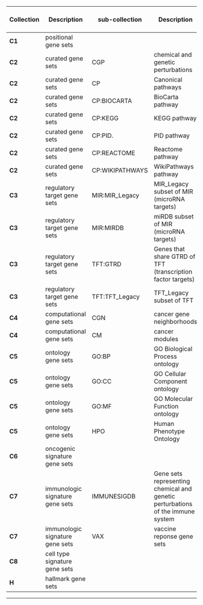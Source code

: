 
| Collection	    | Description | sub-collection  | Description| Number of Genesets
| ----------- | -----------    | ----------- | ----------- |----------- |
|**C1**    | positional gene sets    | | | 299
|**C2**    | curated gene sets 			|CGP            |chemical and genetic perturbations | 3384
|**C2**    | curated gene sets 			|CP             |Canonical pathways | 29
|**C2**    | curated gene sets 	   		|CP:BIOCARTA    |BioCarta pathway | 292
|**C2**    | curated gene sets  			|CP:KEGG        |KEGG pathway | 186
|**C2**    | curated gene sets   			|CP:PID.        |PID pathway | 196
|**C2**    | curated gene sets  			|CP:REACTOME    |Reactome pathway| 1615
|**C2**    | curated gene sets 			|CP:WIKIPATHWAYS|WikiPathways pathway | 664
|**C3**    | regulatory target gene sets|MIR:MIR_Legacy |MIR_Legacy subset of MIR (microRNA targets)| 221
|**C3**    | regulatory target gene sets|MIR:MIRDB      |miRDB subset of MIR (microRNA targets) | 2377
|**C3**    | regulatory target gene sets|TFT:GTRD       |Genes that share GTRD of TFT (transcription factor targets) | 518
|**C3**    | regulatory target gene sets|TFT:TFT_Legacy |TFT_Legacy subset of TFT | 610
|**C4**    | computational gene sets    |CGN            |cancer gene neighborhoods| 427
|**C4**    | computational gene sets    |CM             |cancer modules | 431
|**C5**    | ontology gene sets         |GO:BP          |GO Biological Process ontology | 7658
|**C5**    | ontology gene sets         |GO:CC          |GO Cellular Component ontology| 1006
|**C5**    | ontology gene sets        | GO:MF         |GO Molecular Function ontology | 1738
|**C5**    | ontology gene sets         |HPO            |Human Phenotype Ontology| 5071
|**C6**    | oncogenic signature gene sets|| | 189
|**C7**    | immunologic signature gene sets |IMMUNESIGDB|Gene sets representing chemical and genetic perturbations of the immune system | 4872
|**C7**    | immunologic signature gene sets|VAX|vaccine reponse gene sets | 347
|**C8**    | cell type signature gene sets || | 700
|**H**     |  hallmark gene sets|| | 50

-------------------------------
	

